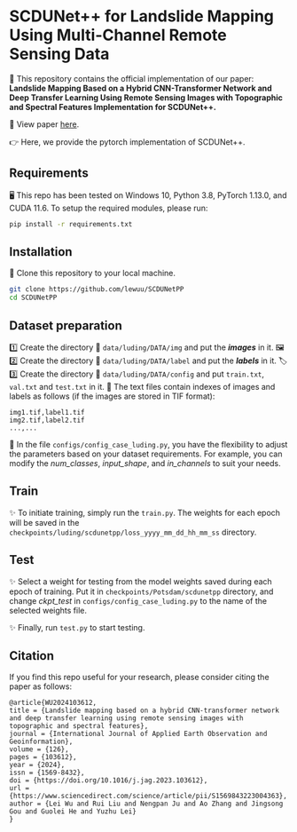 ﻿# SCDUNet++ for Landslide Mapping Using Multi-Channel Remote Sensing Data  

📄 This repository contains the official implementation of our paper: **Landslide Mapping Based on a Hybrid CNN-Transformer Network and Deep Transfer Learning Using Remote Sensing Images with Topographic and Spectral Features Implementation for SCDUNet++.**  

📖 View paper [here](https://doi.org/10.1016/j.jag.2023.103612).  

👉 Here, we provide the pytorch implementation of SCDUNet++.  

## Requirements  

🖥️ This repo has been tested on Windows 10, Python 3.8, PyTorch 1.13.0, and CUDA 11.6. To setup the required modules, please run:  

```bash
pip install -r requirements.txt
```

## Installation  

💾 Clone this repository to your local machine.  

```bash
git clone https://github.com/lewuu/SCDUNetPP
cd SCDUNetPP
```

## Dataset preparation  

1️⃣ Create the directory 📁 `data/luding/DATA/img` and put the ***images*** in it. 🖼️  
2️⃣ Create the directory 📁 `data/luding/DATA/label` and put the ***labels*** in it. 🏷️  
3️⃣ Create the directory 📁 `data/luding/DATA/config` and put `train.txt`, `val.txt` and `test.txt` in it. 📝 The text files contain indexes of images and labels as follows (if the images are stored in TIF format):  

```
img1.tif,label1.tif
img2.tif,label2.tif
...,...
```

🔧 In the file `configs/config_case_luding.py`, you have the flexibility to adjust the parameters based on your dataset requirements. For example, you can modify the *num_classes*, *input_shape*, and *in_channels* to suit your needs.  

## Train  

✨ To initiate training, simply run the `train.py`. The weights for each epoch will be saved in the `checkpoints/luding/scdunetpp/loss_yyyy_mm_dd_hh_mm_ss` directory.  

## Test  

✨ Select a weight for testing from the model weights saved during each epoch of training. Put it in `checkpoints/Potsdam/scdunetpp` directory, and change *ckpt_test* in `configs/config_case_luding.py` to the name of the selected weights file.  

✨ Finally, run `test.py` to start testing.  

## Citation  

If you find this repo useful for your research, please consider citing the paper as follows:  

```
@article{WU2024103612,
title = {Landslide mapping based on a hybrid CNN-transformer network and deep transfer learning using remote sensing images with topographic and spectral features},
journal = {International Journal of Applied Earth Observation and Geoinformation},
volume = {126},
pages = {103612},
year = {2024},
issn = {1569-8432},
doi = {https://doi.org/10.1016/j.jag.2023.103612},
url = {https://www.sciencedirect.com/science/article/pii/S1569843223004363},
author = {Lei Wu and Rui Liu and Nengpan Ju and Ao Zhang and Jingsong Gou and Guolei He and Yuzhu Lei}
}
```
